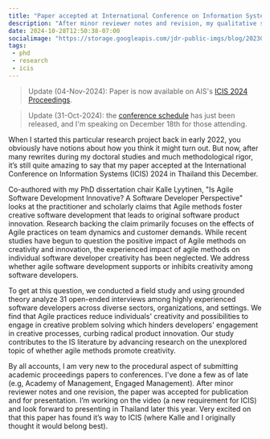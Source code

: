 ```yaml
---
title: "Paper accepted at International Conference on Information Systems (ICIS) 2024"
description: "After minor reviewer notes and revision, my qualitative study, Is Agile Software Development Innovative? A Software Developer Perspective makes its way to Thailand in December."
date: 2024-10-28T12:50:38-07:00
socialimage: "https://storage.googleapis.com/jdr-public-imgs/blog/20230724-zoo-netting-complete-800.jpg"
tags:
 - phd
 - research
 - icis
---
```


> Update (04-Nov-2024): Paper is now available on AIS's [ICIS 2024 Proceedings](https://aisel.aisnet.org/icis2024/isdesign/isdesign/13/).

> Update (31-Oct-2024): the [conference schedule](https://icis2024.aisconferences.org/complete-short-panels-and-pdw-schedule/) has just been released, and I'm speaking on December 18th for those attending.

When I started this particular research project back in early 2022, you obviously have notions about how you think it might turn out. But now, after many rewrites during my doctoral studies and much methodological rigor, it’s still quite amazing to say that my paper accepted at the International Conference on Information Systems (ICIS) 2024 in Thailand this December.

Co-authored with my PhD dissertation chair Kalle Lyytinen, "Is Agile Software Development Innovative? A Software Developer Perspective" looks at the practitioner and scholarly claims that Agile methods foster creative software development that leads to original software product innovation. Research backing the claim primarily focuses on the effects of Agile practices on team dynamics and customer demands. While recent studies have begun to question the positive impact of Agile methods on creativity and innovation, the experienced impact of agile methods on individual software developer creativity has been neglected. We address whether agile software development supports or inhibits creativity among software developers.

To get at this question, we conducted a field study and using grounded theory analyze 31 open-ended interviews among highly experienced software developers across diverse sectors, organizations, and settings. We find that Agile practices reduce individuals' creativity and possibilities to engage in creative problem solving which hinders developers' engagement in creative processes, curbing radical product innovation. Our study contributes to the IS literature by advancing research on the unexplored topic of whether agile methods promote creativity.

By all accounts, I am very new to the procedural aspect of submitting academic proceedings papers to conferences. I've done a few as of late (e.g, Academy of Management, Engaged Management). After minor reviewer notes and one revision, the paper was accepted for publication and for presentation. I’m working on the video (a new requirement for ICIS) and look forward to presenting in Thailand later this year. Very excited on that this paper has found it’s way to ICIS (where Kalle and I originally thought it would belong best).
